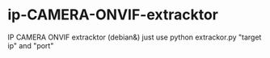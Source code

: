 # ip-CAMERA-ONVIF-extracktor
IP CAMERA ONVIF extracktor  (debian&<kali>)
just use  python extrackor.py "target ip" and "port"
